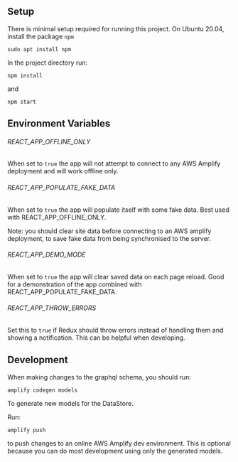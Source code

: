 ## Setup

There is minimal setup required for running this project. On Ubuntu 20.04, install the package `npm`

`sudo apt install npm`

In the project directory run:

`npm install`

and

`npm start`

## Environment Variables

###### REACT_APP_OFFLINE_ONLY

When set to `true` the app will not attempt to connect to any AWS Amplify deployment and will work offline only.

###### REACT_APP_POPULATE_FAKE_DATA

When set to `true` the app will populate itself with some fake data. Best used with REACT_APP_OFFLINE_ONLY.

Note: you should clear site data before connecting to an AWS amplify deployment, to save fake data from being synchronised to the server.

###### REACT_APP_DEMO_MODE

When set to `true` the app will clear saved data on each page reload. Good for a demonstration of the app combined with REACT_APP_POPULATE_FAKE_DATA.

###### REACT_APP_THROW_ERRORS

Set this to `true` if Redux should throw errors instead of handling them and showing a notification. This can be helpful when developing.

## Development

When making changes to the graphql schema, you should run:

`amplify codegen models`

To generate new models for the DataStore.

Run:

`amplify push`

to push changes to an online AWS Amplify dev environment. This is optional because you can do most development using only the generated models.

